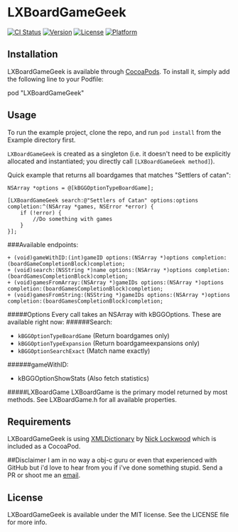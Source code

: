 # LXBoardGameGeek

[![CI Status](http://img.shields.io/travis/=/LXBoardGameGeek.svg?style=flat)](https://travis-ci.org/=/LXBoardGameGeek)
[![Version](https://img.shields.io/cocoapods/v/LXBoardGameGeek.svg?style=flat)](http://cocoadocs.org/docsets/LXBoardGameGeek)
[![License](https://img.shields.io/cocoapods/l/LXBoardGameGeek.svg?style=flat)](http://cocoadocs.org/docsets/LXBoardGameGeek)
[![Platform](https://img.shields.io/cocoapods/p/LXBoardGameGeek.svg?style=flat)](http://cocoadocs.org/docsets/LXBoardGameGeek)

## Installation

LXBoardGameGeek is available through [CocoaPods](http://cocoapods.org). To install
it, simply add the following line to your Podfile:

pod "LXBoardGameGeek"


## Usage

To run the example project, clone the repo, and run `pod install` from the Example directory first.

`LXBoardGameGeek` is created as a singleton (i.e. it doesn't need to be explicitly allocated and instantiated; you directly call `[LXBoardGameGeek method]`).

Quick example that returns all boardgames that matches "Settlers of catan":
```objc
NSArray *options = @[kBGGOptionTypeBoardGame];

[LXBoardGameGeek search:@"Settlers of Catan" options:options completion:^(NSArray *games, NSError *error) {
    if (!error) {
        //Do something with games
    }
}];
```

###Available endpoints:
```objc
+ (void)gameWithID:(int)gameID options:(NSArray *)options completion:(boardGameCompletionBlock)completion;
+ (void)search:(NSString *)name options:(NSArray *)options completion:(boardGamesCompletionBlock)completion;
+ (void)gamesFromArray:(NSArray *)gameIDs options:(NSArray *)options completion:(boardGamesCompletionBlock)completion;
+ (void)gamesFromString:(NSString *)gameIDs options:(NSArray *)options completion:(boardGamesCompletionBlock)completion;
```

#####Options
Every call takes an NSArray with kBGGOptions. These are available right now:
######Search:
 - `kBGGOptionTypeBoardGame` (Return boardgames only)
 - `kBGGOptionTypeExpansion` (Return boardgameexpansions only)
 - `kBGGOptionSearchExact` (Match name exactly)

######gameWithID:
 - kBGGOptionShowStats (Also fetch statistics)

#####LXBoardGame
LXBoardGame is the primary model returned by most methods. See LXBoardGame.h for all available properties.

## Requirements
LXBoardGameGeek is using [XMLDictionary](https://github.com/nicklockwood/XMLDictionary) by [Nick Lockwood](https://github.com/nicklockwood) which is included as a CocoaPod.

##Disclaimer
I am in no way a obj-c guru or even that experienced with GitHub but i'd love to hear from you if i've done something stupid. Send a PR or shoot me an [email](anton@lyxit.se).

## License

LXBoardGameGeek is available under the MIT license. See the LICENSE file for more info.